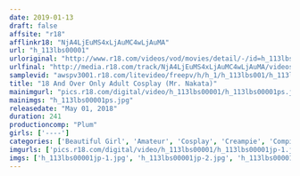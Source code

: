 ```yaml
---
date: 2019-01-13
draft: false
affsite: "r18"
afflinkr18: "NjA4LjEuMS4xLjAuMC4wLjAuMA"
url: "h_113lbs00001"
urloriginal: "http://www.r18.com/videos/vod/movies/detail/-/id=h_113lbs00001"
urlfinal: "http://media.r18.com/track/NjA4LjEuMS4xLjAuMC4wLjAuMA/videos/vod/movies/detail/-/id=h_113lbs00001"
samplevid: "awspv3001.r18.com/litevideo/freepv/h/h_1/h_113lbs001/h_113lbs001_dmb_w.mp4"
title: "18 And Over Only Adult Cosplay (Mr. Nakata)"
mainimgurl: "pics.r18.com/digital/video/h_113lbs00001/h_113lbs00001ps.jpg"
mainimgs: "h_113lbs00001ps.jpg"
releasedate: "May 01, 2018"
duration: 241
productioncomp: "Plum"
girls: ['----']
categories: ['Beautiful Girl', 'Amateur', 'Cosplay', 'Creampie', 'Compilation', 'Over 4 Hours']
imgurls: ['pics.r18.com/digital/video/h_113lbs00001/h_113lbs00001jp-1.jpg', 'pics.r18.com/digital/video/h_113lbs00001/h_113lbs00001jp-2.jpg', 'pics.r18.com/digital/video/h_113lbs00001/h_113lbs00001jp-3.jpg', 'pics.r18.com/digital/video/h_113lbs00001/h_113lbs00001jp-4.jpg', 'pics.r18.com/digital/video/h_113lbs00001/h_113lbs00001jp-5.jpg', 'pics.r18.com/digital/video/h_113lbs00001/h_113lbs00001jp-6.jpg', 'pics.r18.com/digital/video/h_113lbs00001/h_113lbs00001jp-7.jpg', 'pics.r18.com/digital/video/h_113lbs00001/h_113lbs00001jp-8.jpg', 'pics.r18.com/digital/video/h_113lbs00001/h_113lbs00001jp-9.jpg', 'pics.r18.com/digital/video/h_113lbs00001/h_113lbs00001jp-10.jpg', 'pics.r18.com/digital/video/h_113lbs00001/h_113lbs00001jp-11.jpg', 'pics.r18.com/digital/video/h_113lbs00001/h_113lbs00001jp-12.jpg', 'pics.r18.com/digital/video/h_113lbs00001/h_113lbs00001jp-13.jpg', 'pics.r18.com/digital/video/h_113lbs00001/h_113lbs00001jp-14.jpg', 'pics.r18.com/digital/video/h_113lbs00001/h_113lbs00001jp-15.jpg', 'pics.r18.com/digital/video/h_113lbs00001/h_113lbs00001jp-16.jpg', 'pics.r18.com/digital/video/h_113lbs00001/h_113lbs00001jp-17.jpg', 'pics.r18.com/digital/video/h_113lbs00001/h_113lbs00001jp-18.jpg', 'pics.r18.com/digital/video/h_113lbs00001/h_113lbs00001jp-19.jpg', 'pics.r18.com/digital/video/h_113lbs00001/h_113lbs00001jp-20.jpg']
imgs: ['h_113lbs00001jp-1.jpg', 'h_113lbs00001jp-2.jpg', 'h_113lbs00001jp-3.jpg', 'h_113lbs00001jp-4.jpg', 'h_113lbs00001jp-5.jpg', 'h_113lbs00001jp-6.jpg', 'h_113lbs00001jp-7.jpg', 'h_113lbs00001jp-8.jpg', 'h_113lbs00001jp-9.jpg', 'h_113lbs00001jp-10.jpg', 'h_113lbs00001jp-11.jpg', 'h_113lbs00001jp-12.jpg', 'h_113lbs00001jp-13.jpg', 'h_113lbs00001jp-14.jpg', 'h_113lbs00001jp-15.jpg', 'h_113lbs00001jp-16.jpg', 'h_113lbs00001jp-17.jpg', 'h_113lbs00001jp-18.jpg', 'h_113lbs00001jp-19.jpg', 'h_113lbs00001jp-20.jpg']
---
```


